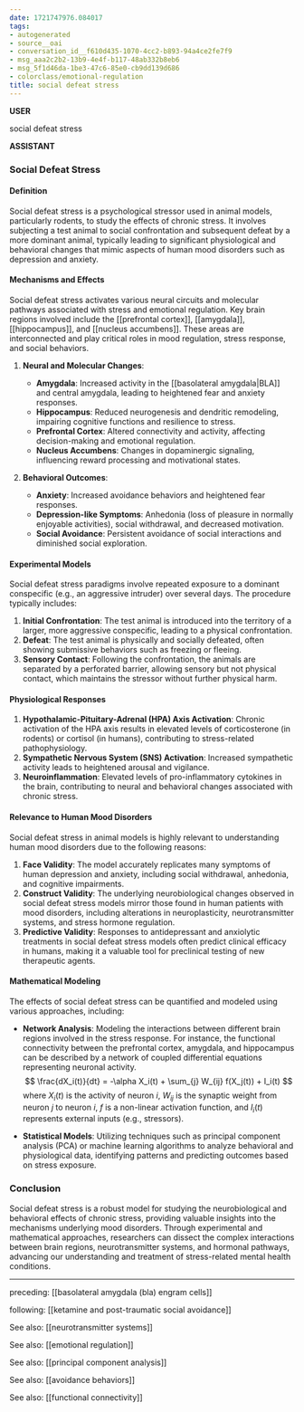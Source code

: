 ```yaml
---
date: 1721747976.084017
tags:
- autogenerated
- source__oai
- conversation_id__f610d435-1070-4cc2-b893-94a4ce2fe7f9
- msg_aaa2c2b2-13b9-4e4f-b117-48ab332b8eb6
- msg_5f1d46da-1be3-47c6-85e0-cb9dd139d686
- colorclass/emotional-regulation
title: social defeat stress
---
```


**USER**

social defeat stress


**ASSISTANT**

### Social Defeat Stress

#### Definition

Social defeat stress is a psychological stressor used in animal models, particularly rodents, to study the effects of chronic stress. It involves subjecting a test animal to social confrontation and subsequent defeat by a more dominant animal, typically leading to significant physiological and behavioral changes that mimic aspects of human mood disorders such as depression and anxiety.

#### Mechanisms and Effects

Social defeat stress activates various neural circuits and molecular pathways associated with stress and emotional regulation. Key brain regions involved include the [[prefrontal cortex]], [[amygdala]], [[hippocampus]], and [[nucleus accumbens]]. These areas are interconnected and play critical roles in mood regulation, stress response, and social behaviors.

1. **Neural and Molecular Changes**: 
    - **Amygdala**: Increased activity in the [[basolateral amygdala|BLA]] and central amygdala, leading to heightened fear and anxiety responses.
    - **Hippocampus**: Reduced neurogenesis and dendritic remodeling, impairing cognitive functions and resilience to stress.
    - **Prefrontal Cortex**: Altered connectivity and activity, affecting decision-making and emotional regulation.
    - **Nucleus Accumbens**: Changes in dopaminergic signaling, influencing reward processing and motivational states.

2. **Behavioral Outcomes**: 
    - **Anxiety**: Increased avoidance behaviors and heightened fear responses.
    - **Depression-like Symptoms**: Anhedonia (loss of pleasure in normally enjoyable activities), social withdrawal, and decreased motivation.
    - **Social Avoidance**: Persistent avoidance of social interactions and diminished social exploration.

#### Experimental Models

Social defeat stress paradigms involve repeated exposure to a dominant conspecific (e.g., an aggressive intruder) over several days. The procedure typically includes:

1. **Initial Confrontation**: The test animal is introduced into the territory of a larger, more aggressive conspecific, leading to a physical confrontation.
2. **Defeat**: The test animal is physically and socially defeated, often showing submissive behaviors such as freezing or fleeing.
3. **Sensory Contact**: Following the confrontation, the animals are separated by a perforated barrier, allowing sensory but not physical contact, which maintains the stressor without further physical harm.

#### Physiological Responses

1. **Hypothalamic-Pituitary-Adrenal (HPA) Axis Activation**: Chronic activation of the HPA axis results in elevated levels of corticosterone (in rodents) or cortisol (in humans), contributing to stress-related pathophysiology.
2. **Sympathetic Nervous System (SNS) Activation**: Increased sympathetic activity leads to heightened arousal and vigilance.
3. **Neuroinflammation**: Elevated levels of pro-inflammatory cytokines in the brain, contributing to neural and behavioral changes associated with chronic stress.

#### Relevance to Human Mood Disorders

Social defeat stress in animal models is highly relevant to understanding human mood disorders due to the following reasons:

1. **Face Validity**: The model accurately replicates many symptoms of human depression and anxiety, including social withdrawal, anhedonia, and cognitive impairments.
2. **Construct Validity**: The underlying neurobiological changes observed in social defeat stress models mirror those found in human patients with mood disorders, including alterations in neuroplasticity, neurotransmitter systems, and stress hormone regulation.
3. **Predictive Validity**: Responses to antidepressant and anxiolytic treatments in social defeat stress models often predict clinical efficacy in humans, making it a valuable tool for preclinical testing of new therapeutic agents.

#### Mathematical Modeling

The effects of social defeat stress can be quantified and modeled using various approaches, including:
- **Network Analysis**: Modeling the interactions between different brain regions involved in the stress response. For instance, the functional connectivity between the prefrontal cortex, amygdala, and hippocampus can be described by a network of coupled differential equations representing neuronal activity.
$$
\frac{dX_i(t)}{dt} = -\alpha X_i(t) + \sum_{j} W_{ij} f(X_j(t)) + I_i(t)
$$
where $X_i(t)$ is the activity of neuron $i$, $W_{ij}$ is the synaptic weight from neuron $j$ to neuron $i$, $f$ is a non-linear activation function, and $I_i(t)$ represents external inputs (e.g., stressors).

- **Statistical Models**: Utilizing techniques such as principal component analysis (PCA) or machine learning algorithms to analyze behavioral and physiological data, identifying patterns and predicting outcomes based on stress exposure.

### Conclusion

Social defeat stress is a robust model for studying the neurobiological and behavioral effects of chronic stress, providing valuable insights into the mechanisms underlying mood disorders. Through experimental and mathematical approaches, researchers can dissect the complex interactions between brain regions, neurotransmitter systems, and hormonal pathways, advancing our understanding and treatment of stress-related mental health conditions.


---

preceding: [[basolateral amygdala (bla) engram cells]]  


following: [[ketamine and post-traumatic social avoidance]]

See also: [[neurotransmitter systems]]


See also: [[emotional regulation]]


See also: [[principal component analysis]]


See also: [[avoidance behaviors]]


See also: [[functional connectivity]]